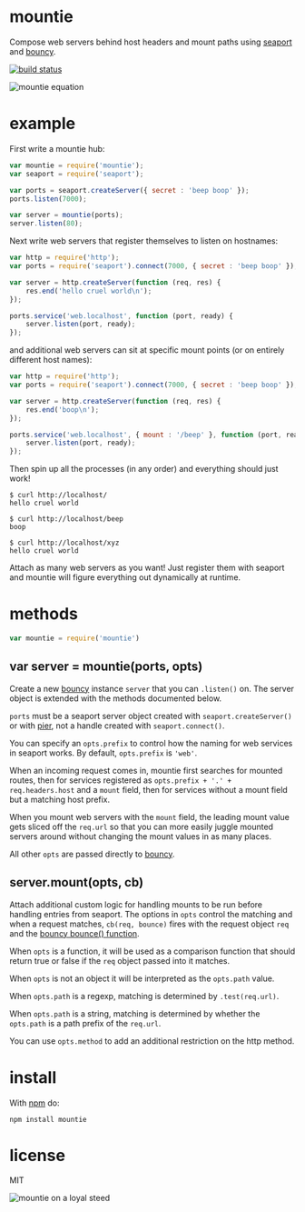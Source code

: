 # mountie

Compose web servers behind host headers and mount paths
using [seaport](https://github.com/substack/seaport)
and [bouncy](https://github.com/substack/bouncy).

[![build status](https://secure.travis-ci.org/substack/mountie.png)](http://travis-ci.org/substack/mountie)

![mountie equation](http://substack.net/images/mountie_equation.png)

# example

First write a mountie hub:

``` js
var mountie = require('mountie');
var seaport = require('seaport');

var ports = seaport.createServer({ secret : 'beep boop' });
ports.listen(7000);

var server = mountie(ports);
server.listen(80);
```

Next write web servers that register themselves to listen on hostnames:

``` js
var http = require('http');
var ports = require('seaport').connect(7000, { secret : 'beep boop' });

var server = http.createServer(function (req, res) {
    res.end('hello cruel world\n');
});

ports.service('web.localhost', function (port, ready) {
    server.listen(port, ready);
});
```

and additional web servers can sit at specific mount points
(or on entirely different host names):

``` js
var http = require('http');
var ports = require('seaport').connect(7000, { secret : 'beep boop' });

var server = http.createServer(function (req, res) {
    res.end('boop\n');
});

ports.service('web.localhost', { mount : '/beep' }, function (port, ready) {
    server.listen(port, ready);
});
```

Then spin up all the processes (in any order) and everything should just work!

```
$ curl http://localhost/
hello cruel world
```

```
$ curl http://localhost/beep
boop
```

```
$ curl http://localhost/xyz
hello cruel world
```

Attach as many web servers as you want! Just register them with seaport
and mountie will figure everything out dynamically at runtime.

# methods

``` js
var mountie = require('mountie')
```

## var server = mountie(ports, opts)

Create a new [bouncy](https://github.com/substack/bouncy) instance `server` that
you can `.listen()` on. The server object is extended with the methods
documented below.

`ports` must be a seaport server object created with
`seaport.createServer()` or with [pier](https://github.com/substack/node-pier),
not a handle created with `seaport.connect()`.

You can specify an `opts.prefix` to control how the naming for web services in
seaport works. By default, `opts.prefix` is `'web'`.

When an incoming request comes in, mountie first searches for mounted routes,
then for services registered as `opts.prefix + '.' + req.headers.host`
and a `mount` field, then for services without a mount field but a matching
host prefix.

When you mount web servers with the `mount` field, the leading mount value gets
sliced off the `req.url` so that you can more easily juggle mounted servers
around without changing the mount values in as many places.

All other `opts` are passed directly to
[bouncy](https://github.com/substack/bouncy).

## server.mount(opts, cb)

Attach additional custom logic for handling mounts to be run before handling
entries from seaport. The options in `opts` control the matching and when a
request matches, `cb(req, bounce)` fires with the request object `req` and the
[bouncy bounce() function](https://github.com/substack/bouncy#bouncestream-opts).

When `opts` is a function, it will be used as a comparison function that
should return true or false if the `req` object passed into it matches.

When `opts` is not an object it will be interpreted as the `opts.path` value.

When `opts.path` is a regexp, matching is determined by `.test(req.url)`.

When `opts.path` is a string, matching is determined by whether the `opts.path`
is a path prefix of the `req.url`.

You can use `opts.method` to add an additional restriction on the http method.

# install

With [npm](http://npmjs.org) do:

```
npm install mountie
```

# license

MIT

![mountie on a loyal steed](http://substack.net/images/mountie.png)
